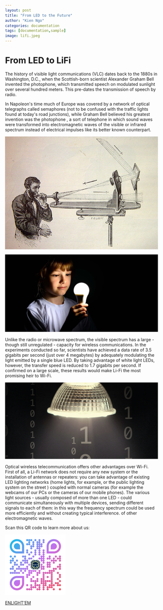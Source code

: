 ```yaml
---
layout: post
title: "From LED to the Future"
author: "Kien Ngo"
categories: documentation
tags: [documentation,sample]
image: lifi.jpeg
---
```


# From LED to LiFi
The history of visible light communications (VLC) dates back to the 1880s in Washington, D.C., when the Scottish-born scientist Alexander Graham Bell invented the photophone, which transmitted speech on modulated sunlight over several hundred meters. This pre-dates the transmission of speech by radio. 

In Napoleon's time much of Europe was covered by a network of optical telegraphs called semaphores (not to be confused with the traffic lights found at today's road junctions), while Graham Bell believed his greatest invention was the photophone , a sort of telephone in which sound waves were transformed into electromagnetic waves of the visible or infrared spectrum instead of electrical impulses like its better known counterpart. 

![alt text](https://raw.githubusercontent.com/kotobuki09/kotobuki09.github.io/gh-pages/assets/img/fotofono.jpg "lifi")


![alt text](https://raw.githubusercontent.com/kotobuki09/kotobuki09.github.io/gh-pages/assets/img/lifi-3.jpg "lifi1")

Unlike the radio or microwave spectrum, the visible spectrum has a large - though still unregulated - capacity for wireless communications. In the experiments conducted so far, scientists have achieved a data rate of 3.5 gigabits per second (just over 4 megabytes) by adequately modulating the light emitted by a single blue LED. By taking advantage of white light LEDs, however, the transfer speed is reduced to 1.7 gigabits per second. If confirmed on a large scale, these results would make Li-Fi the most promising heir to Wi-Fi. 

![alt text](https://raw.githubusercontent.com/kotobuki09/kotobuki09.github.io/gh-pages/assets/img/lifi-2.png "lifi2")

Optical wireless telecommunication offers other advantages over Wi-Fi. First of all, a Li-Fi network does not require any new system or the installation of antennas or repeaters: you can take advantage of existing LED lighting networks (home lights, for example, or the public lighting system on the street ) coupled with normal cameras (for example the webcams of our PCs or the cameras of our mobile phones). The various light sources - usually composed of more than one LED - could communicate simultaneously with multiple devices, sending different signals to each of them: in this way the frequency spectrum could be used more efficiently and without creating typical interference. of other electromagnetic waves. 

Scan this QR code to learn more about us:

<img src="https://raw.githubusercontent.com/kotobuki09/kotobuki09.github.io/gh-pages/assets/img/qr4.png" width="200" />

[ENLIGHT’EM](https://enlightem.eu/)
